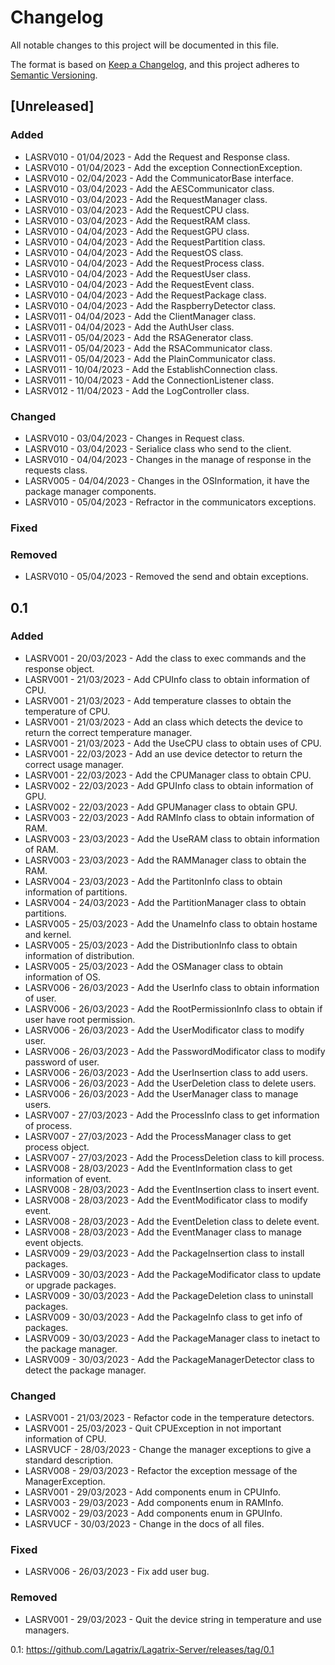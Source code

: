 # Changelog
All notable changes to this project will be documented in this file.

The format is based on [Keep a Changelog](https://keepachangelog.com/en/1.0.0/), and this project adheres to [Semantic Versioning](https://semver.org/spec/v2.0.0.html).

## [Unreleased]
### Added
- LASRV010 - 01/04/2023 - Add the Request and Response class.
- LASRV010 - 01/04/2023 - Add the exception ConnectionException.
- LASRV010 - 02/04/2023 - Add the CommunicatorBase interface.
- LASRV010 - 03/04/2023 - Add the AESCommunicator class.
- LASRV010 - 03/04/2023 - Add the RequestManager class.
- LASRV010 - 03/04/2023 - Add the RequestCPU class.
- LASRV010 - 03/04/2023 - Add the RequestRAM class.
- LASRV010 - 04/04/2023 - Add the RequestGPU class.
- LASRV010 - 04/04/2023 - Add the RequestPartition class.
- LASRV010 - 04/04/2023 - Add the RequestOS class.
- LASRV010 - 04/04/2023 - Add the RequestProcess class.
- LASRV010 - 04/04/2023 - Add the RequestUser class.
- LASRV010 - 04/04/2023 - Add the RequestEvent class.
- LASRV010 - 04/04/2023 - Add the RequestPackage class.
- LASRV010 - 04/04/2023 - Add the RaspberryDetector class.
- LASRV011 - 04/04/2023 - Add the ClientManager class.
- LASRV011 - 04/04/2023 - Add the AuthUser class.
- LASRV011 - 05/04/2023 - Add the RSAGenerator class.
- LASRV011 - 05/04/2023 - Add the RSACommunicator class.
- LASRV011 - 05/04/2023 - Add the PlainCommunicator class.
- LASRV011 - 10/04/2023 - Add the EstablishConnection class.
- LASRV011 - 10/04/2023 - Add the ConnectionListener class.
- LASRV012 - 11/04/2023 - Add the LogController class.

### Changed
- LASRV010 - 03/04/2023 - Changes in Request class.
- LASRV010 - 03/04/2023 - Serialice class who send to the client.
- LASRV010 - 04/04/2023 - Changes in the manage of response in the requests class.
- LASRV005 - 04/04/2023 - Changes in the OSInformation, it have the package manager components.
- LASRV010 - 05/04/2023 - Refractor in the communicators exceptions.

### Fixed

### Removed
- LASRV010 - 05/04/2023 - Removed the send and obtain exceptions.

## 0.1
### Added
- LASRV001 - 20/03/2023 - Add the class to exec commands and the response object.
- LASRV001 - 21/03/2023 - Add CPUInfo class to obtain information of CPU.
- LASRV001 - 21/03/2023 - Add temperature classes to obtain the temperature of CPU.
- LASRV001 - 21/03/2023 - Add an class which detects the device to return the correct temperature manager.
- LASRV001 - 21/03/2023 - Add the UseCPU class to obtain uses of CPU.
- LASRV001 - 22/03/2023 - Add an use device detector to return the correct usage manager.
- LASRV001 - 22/03/2023 - Add the CPUManager class to obtain CPU.
- LASRV002 - 22/03/2023 - Add GPUInfo class to obtain information of GPU.
- LASRV002 - 22/03/2023 - Add GPUManager class to obtain GPU.
- LASRV003 - 22/03/2023 - Add RAMInfo class to obtain information of RAM.
- LASRV003 - 23/03/2023 - Add the UseRAM class to obtain information of RAM.
- LASRV003 - 23/03/2023 - Add the RAMManager class to obtain the RAM.
- LASRV004 - 23/03/2023 - Add the PartitonInfo class to obtain information of partitions.
- LASRV004 - 24/03/2023 - Add the PartitionManager class to obtain partitions.
- LASRV005 - 25/03/2023 - Add the UnameInfo class to obtain hostame and kernel.
- LASRV005 - 25/03/2023 - Add the DistributionInfo class to obtain information of distribution.
- LASRV005 - 25/03/2023 - Add the OSManager class to obtain information of OS.
- LASRV006 - 26/03/2023 - Add the UserInfo class to obtain information of user.
- LASRV006 - 26/03/2023 - Add the RootPermissionInfo class to obtain if user have root permission.
- LASRV006 - 26/03/2023 - Add the UserModificator class to modify user.
- LASRV006 - 26/03/2023 - Add the PasswordModificator class to modify password of user.
- LASRV006 - 26/03/2023 - Add the UserInsertion class to add users.
- LASRV006 - 26/03/2023 - Add the UserDeletion class to delete users.
- LASRV006 - 26/03/2023 - Add the UserManager class to manage users.
- LASRV007 - 27/03/2023 - Add the ProcessInfo class to get information of process.
- LASRV007 - 27/03/2023 - Add the ProcessManager class to get process object.
- LASRV007 - 27/03/2023 - Add the ProcessDeletion class to kill process.
- LASRV008 - 28/03/2023 - Add the EventInformation class to get information of event.
- LASRV008 - 28/03/2023 - Add the EventInsertion class to insert event.
- LASRV008 - 28/03/2023 - Add the EventModificator class to modify event.
- LASRV008 - 28/03/2023 - Add the EventDeletion class to delete event.
- LASRV008 - 28/03/2023 - Add the EventManager class to manage event objects.
- LASRV009 - 29/03/2023 - Add the PackageInsertion class to install packages.
- LASRV009 - 30/03/2023 - Add the PackageModificator class to update or upgrade packages.
- LASRV009 - 30/03/2023 - Add the PackageDeletion class to uninstall packages.
- LASRV009 - 30/03/2023 - Add the PackageInfo class to get info of packages.
- LASRV009 - 30/03/2023 - Add the PackageManager class to inetact to the package manager.
- LASRV009 - 30/03/2023 - Add the PackageManagerDetector class to detect the package manager.

### Changed
- LASRV001 - 21/03/2023 - Refactor code in the temperature detectors.
- LASRV001 - 25/03/2023 - Quit CPUException in not important information of CPU.
- LASRVUCF - 28/03/2023 - Change the manager exceptions to give a standard description.
- LASRV008 - 29/03/2023 - Refactor the exception message of the ManagerException.
- LASRV001 - 29/03/2023 - Add components enum in CPUInfo.
- LASRV003 - 29/03/2023 - Add components enum in RAMInfo.
- LASRV002 - 29/03/2023 - Add components enum in GPUInfo.
- LASRVUCF - 30/03/2023 - Change in the docs of all files.

### Fixed
- LASRV006 - 26/03/2023 - Fix add user bug.

### Removed
- LASRV001 - 29/03/2023 - Quit the device string in temperature and use managers.

0.1: https://github.com/Lagatrix/Lagatrix-Server/releases/tag/0.1
